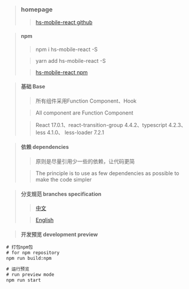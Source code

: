 > ### homepage
>
>> [hs-mobile-react github](https://github.com/huang-weijian/hs-mobile-react)

> #### npm
>
>> npm i hs-mobile-react -S
>
>> yarn add hs-mobile-react -S
>
>> [hs-mobile-react npm](https://www.npmjs.com/package/hs-mobile-react)

> #### 基础 Base
> > 所有组件采用Function Component、Hook
>
> > All component are Function Component
>
> > React 17.0.1、react-transition-group 4.4.2、typescript 4.2.3、 less 4.1.0、 less-loader 7.2.1

> #### 依赖 dependencies
>> 原则是尽量引用少一些的依赖，让代码更简
>
>> The principle is to use as few dependencies as possible to make the code simpler

> #### 分支规范 branches specification
>
> > [中文](doc/md/BRANCHES-ZH.md)
>
> > [English](doc/md/BRANCHES-ES.md)

> #### 开发预览 development preview

```cmd
# 打包npm包
# for npm repository
npm run build:npm

# 运行预览
# run preview mode
npm run start
```
